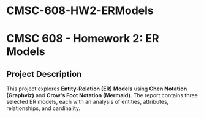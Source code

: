 # CMSC-608-HW2-ERModels
# CMSC 608 - Homework 2: ER Models
## Project Description
This project explores **Entity-Relation (ER) Models** using **Chen Notation (Graphviz)** and **Crow's Foot Notation (Mermaid)**. The report contains three selected ER models, each with an analysis of entities, attributes, relationships, and cardinality.


